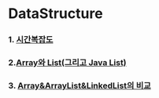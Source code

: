 # DataStructure

### 1. [시간복잡도](https://github.com/jeonyoungho/TIL/blob/master/DataStructure/%EC%8B%9C%EA%B0%84%EB%B3%B5%EC%9E%A1%EB%8F%84.md)

### 2.[Array와 List(그리고 Java List)](https://github.com/jeonyoungho/TIL/blob/master/DataStructure/Array%EC%99%80List(%EA%B7%B8%EB%A6%AC%EA%B3%A0%20Java%20List).md)

### 3. [Array&ArrayList&LinkedList의 비교](https://github.com/jeonyoungho/TIL/blob/master/DataStructure/Array%26ArrayList%26LinkedList%EC%9D%98%20%EB%B9%84%EA%B5%90.md)